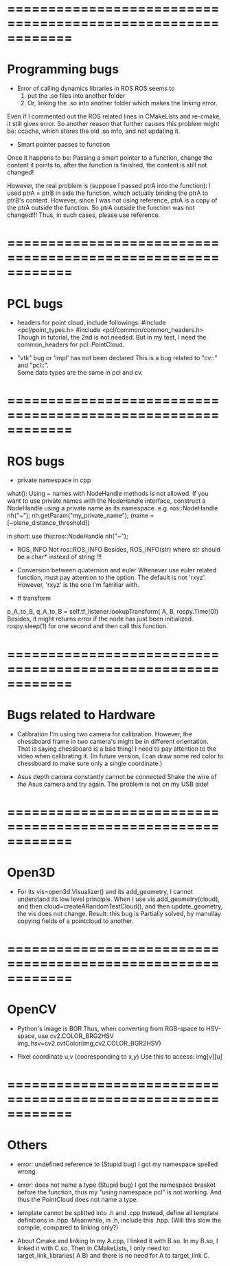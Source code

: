 
# ============================================================
# Programming bugs

* Error of calling dynamics libraries in ROS
ROS seems to
  1. put the .so files into another folder
  2. Or, linking the .so into another folder
which makes the linking error.

Even if I commented out the ROS related lines in CMakeLists and re-cmake, it still gives error.
So another reason that further causes this problem might be:
    ccache, which stores the old .so info, and not updating it.

* Smart pointer passes to function

Once it happens to be: Passing a smart pointer to a function, change the content it points to, after the function is finished, the content is still not changed!

However, the real problem is (suppose I passed ptrA into the function):
    I used ptrA = ptrB in side the function, which actually binding the ptrA to ptrB's content.
    However, since I was not using reference, ptrA is a copy of the ptrA outside the function.
    So ptrA outside the function was not changed!!!
Thus, in such cases, please use reference.

# ============================================================

# PCL bugs

* headers
for point cloud, include followings:
    #include <pcl/point_types.h>
    #include <pcl/common/common_headers.h>
Though in tutorial, the 2nd is not needed.
But in my test, I need the common_headers for pcl::PointCloud.

* "vtk" bug or ‘Impl’ has not been declared
This is a bug related to "cv::" and "pcl::".  
Some data types are the same in pcl and cv.

# ============================================================
# ROS bugs

* private namespace in cpp

what():  Using ~ names with NodeHandle methods is not allowed.  If you want to use private names with the NodeHandle interface, construct a NodeHandle using a private name as its namespace.  e.g. ros::NodeHandle nh("~");  nh.getParam("my_private_name"); (name = [~plane_distance_threshold])

in short: use this:ros::NodeHandle nh("~");

* ROS_INFO 
Not ros::ROS_INFO
Besides, ROS_INFO(str) where str should be a char* instead of string !!!

* Conversion between quaternion and euler
Whenever use euler related function, must pay attention to the option.
The default is not 'rxyz'. However, 'rxyz' is the one I'm familiar with.

* tf transform

p_A_to_B, q_A_to_B = self.tf_listener.lookupTransform(
    A, B, rospy.Time(0))
Besides, it might returns error if the node has just been initialized.
rospy.sleep(1) for one second and then call this function.

# ============================================================
# Bugs related to Hardware


* Calibration
I'm using two camera for calibration. However, the chessboard frame in two camera's might be in different orientation.  
That is saying chessboard is a bad thing!
I need to pay attention to the video when calibrating it.
(In future version, I can draw some red color to chessboard to make sure only a single coordinate.)

* Asus depth camera constantly cannot be connected
Shake the wire of the Asus camera and try again. The problem is not on my USB side!


# ============================================================
# Open3D

* For its vis=open3d.Visualizer() and its add_geometry, I cannot understand its low level principle.
When I use vis.add_geometry(cloud), and then cloud=createARandomTestCloud(), 
    and then update_geometry, the vis does not change.
Result: this bug is Partially solved, by manullay copying fields of a pointcloud to another.

# ============================================================
# OpenCV

* Python's image is BGR
Thus, when converting from RGB-space to HSV-space, use cv2.COLOR_BRG2HSV
img_hsv=cv2.cvtColor(img,cv2.COLOR_BGR2HSV)

* Pixel coordinate u,v (cooresponding to x,y)
Use this to access: img[v][u]


# ============================================================
# Others

* error: undefined reference to (Stupid bug)
I got my namespace spelled wrong.

* error: does not name a type (Stupid bug)
I got the namespace brasket before the function, thus my "using namespace pcl" is not working.
And thus the PointCloud does not name a type.

* template cannot be splitted into .h and .cpp
Instead, define all template definitions in .hpp. Meanwhile, in .h, include this .hpp.
(Will this slow the compile, compared to linking only?)

* About Cmake and linking
In my A.cpp, I linked it with B.so.
In my B.so, I linked it with C.so.
Then in CMakeLists, I only need to:
    target_link_libraries( A B)
and there is no need for A to target_link C.



